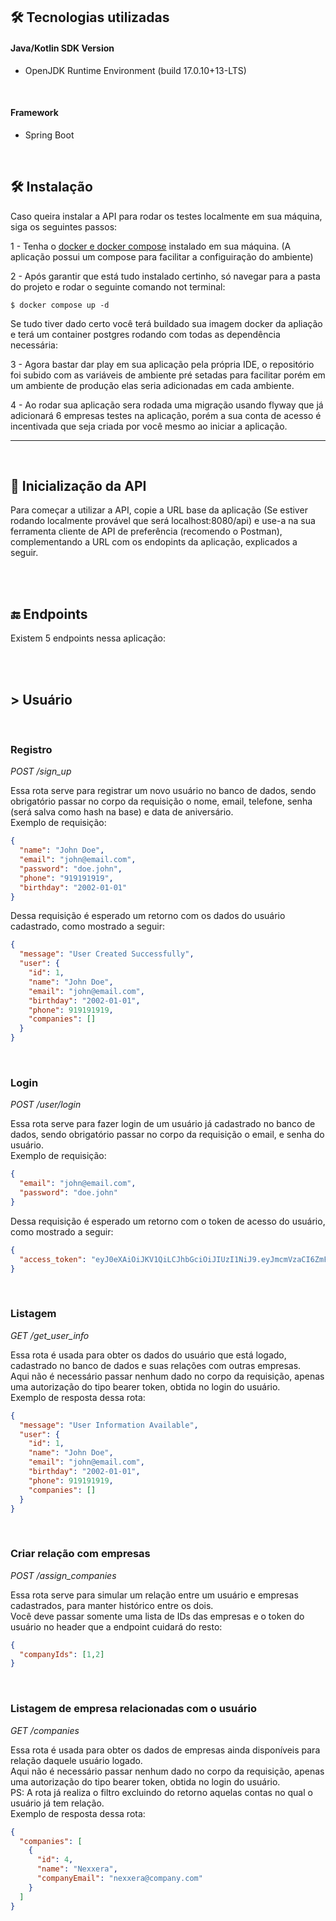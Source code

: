 ## <b> 🛠 Tecnologias utilizadas </b>

#### Java/Kotlin SDK Version

- OpenJDK Runtime Environment (build 17.0.10+13-LTS)

<br>

#### Framework

- Spring Boot

<br>

## 🛠 Instalação

<p>Caso queira instalar a API para rodar os testes localmente em sua máquina, siga os seguintes passos:</p>

1 - Tenha o [docker e docker compose](https://docs.docker.com/desktop/) instalado em sua máquina. (A aplicação possui um compose para facilitar a configuiração do ambiente)

2 - Após garantir que está tudo instalado certinho, só navegar para a pasta do projeto e rodar o seguinte comando not terminal:

```
$ docker compose up -d
```

Se tudo tiver dado certo você terá buildado sua imagem docker da apliação e terá um container postgres rodando com todas as dependência necessária:


3 - Agora bastar dar play em sua aplicação pela própria IDE, o repositório foi subido com as variáveis de ambiente pré setadas para facilitar porém em um ambiente de produção elas seria adicionadas em cada ambiente.

4 - Ao rodar sua aplicação sera rodada uma migração usando flyway que já adicionará 6 empresas testes na aplicação, porém a sua conta de acesso é incentivada que seja criada por você mesmo ao iniciar a aplicação.

<hr>
<br>

## <b> 🌄 Inicialização da API </b>

Para começar a utilizar a API, copie a URL base da aplicação (Se estiver rodando localmente provável que será localhost:8080/api) e use-a na sua ferramenta cliente de API de preferência (recomendo o Postman), complementando a URL com os endopints da aplicação, explicados a seguir.

<br>

<br>

## <b> 🔚 Endpoints </b>

Existem 5 endpoints nessa aplicação:

<br>

<br>

## <b> > Usuário </b>

<br>

### <b> Registro </b>

<i> POST /sign_up </i>

Essa rota serve para registrar um novo usuário no banco de dados, sendo obrigatório passar no corpo da requisição o nome, email, telefone, senha (será salva como hash na base) e data de aniversário. <br>
Exemplo de requisição:

```json
{
  "name": "John Doe",
  "email": "john@email.com",
  "password": "doe.john",
  "phone": "919191919",
  "birthday": "2002-01-01"
}
```

Dessa requisição é esperado um retorno com os dados do usuário cadastrado, como mostrado a seguir:

```json
{
  "message": "User Created Successfully",
  "user": {
    "id": 1,
    "name": "John Doe",
    "email": "john@email.com",
    "birthday": "2002-01-01",
    "phone": 919191919,
    "companies": []
  }
}
```

<br>

### <b> Login </b>

<i> POST /user/login </i>

Essa rota serve para fazer login de um usuário já cadastrado no banco de dados, sendo obrigatório passar no corpo da requisição o email, e senha do usuário. <br>
Exemplo de requisição:

```json
{
  "email": "john@email.com",
  "password": "doe.john"
}
```

Dessa requisição é esperado um retorno com o token de acesso do usuário, como mostrado a seguir:

```json
{
  "access_token": "eyJ0eXAiOiJKV1QiLCJhbGciOiJIUzI1NiJ9.eyJmcmVzaCI6ZmFsc2UsImlhdCI6MTY0NjQxODA3NCwianRpIjoiNWE0ZDgzODMtZThlNS00MWYzLWEwMDItN2ZlODQzOTg0YzI5IiwidHlwZSI6ImFjY2VzcyIsInN1YiI6eyJ1c2VyX2lkIjo1LCJuYW1lIjoiSm9obiBEb2UiLCJlbWFpbCI6ImpvaG5AZW1haWwuY29tIiwicGFzc3dvcmRfaGFzaCI6InBia2RmMjpzaGEyNTY6MjYwMDAwJGEwTHBMOTJkdWE4ZkVTJDhlMDI3NzgwZTI5NzBiZDkxYTdiMWRjOTg0YWY4ZmJlODdkN2NjODNhODcwMWZhNzY5OWNhOTlhNjY2NWExY2UiLCJjcGYiOiI1NTU1NTU1NTU1NSIsImFkZHJlc3NlcyI6W10sIm9yZGVycyI6W119LCJuYmYiOjE2NDY0MTgwNzQsImV4cCI6MTY0NjUwNDQ3NH0.6X5CEa9cCiauP3qjy7eKvDsVMHr2DGpkPFrRI3YFtRw"
}
```

<br>

### <b> Listagem </b>

<i> GET /get_user_info </i>

Essa rota é usada para obter os dados do usuário que está logado, cadastrado no banco de dados e suas relações com outras empresas. <br>
Aqui não é necessário passar nenhum dado no corpo da requisição, apenas uma autorização do tipo bearer token, obtida no login do usuário. <br>
Exemplo de resposta dessa rota:

```json
{
  "message": "User Information Available",
  "user": {
    "id": 1,
    "name": "John Doe",
    "email": "john@email.com",
    "birthday": "2002-01-01",
    "phone": 919191919,
    "companies": []
  }
}
```

<br>

### <b> Criar relação com empresas </b>

<i> POST /assign_companies </i>

Essa rota serve para simular um relação entre um usuário e empresas cadastrados, para manter histórico entre os dois. <br>
Você deve passar somente uma lista de IDs das empresas e o token do usuário no header que a endpoint cuidará do resto:

```json
{
  "companyIds": [1,2]
}
```

<br>

### <b> Listagem de empresa relacionadas com o usuário </b>

<i> GET /companies </i>

Essa rota é usada para obter os dados de empresas ainda disponíveis para relação daquele usuário logado. <br>
Aqui não é necessário passar nenhum dado no corpo da requisição, apenas uma autorização do tipo bearer token, obtida no login do usuário. <br>
PS: A rota já realiza o filtro excluindo do retorno aquelas contas no qual o usuário já tem relação. <br>
Exemplo de resposta dessa rota:

```json
{
  "companies": [
    {
      "id": 4,
      "name": "Nexxera",
      "companyEmail": "nexxera@company.com"
    }
  ]
}
```

<br>


